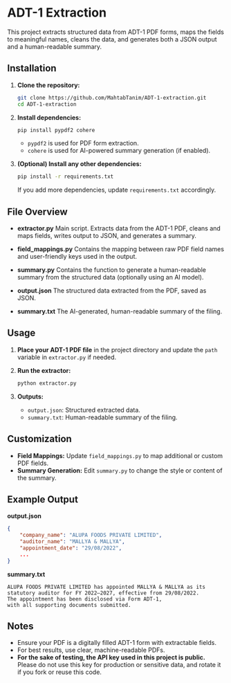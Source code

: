 # ADT-1 Extraction

This project extracts structured data from ADT-1 PDF forms, maps the fields to meaningful names, cleans the data, and generates both a JSON output and a human-readable summary.

## Installation

1. **Clone the repository:**

   ```bash
   git clone https://github.com/MahtabTanim/ADT-1-extraction.git
   cd ADT-1-extraction
   ```

2. **Install dependencies:**

   ```bash
   pip install pypdf2 cohere
   ```

   - `pypdf2` is used for PDF form extraction.
   - `cohere` is used for AI-powered summary generation (if enabled).

3. **(Optional) Install any other dependencies:**

   ```bash
   pip install -r requirements.txt
   ```

   If you add more dependencies, update `requirements.txt` accordingly.

## File Overview

- **extractor.py**
  Main script. Extracts data from the ADT-1 PDF, cleans and maps fields, writes output to JSON, and generates a summary.

- **field_mappings.py**
  Contains the mapping between raw PDF field names and user-friendly keys used in the output.

- **summary.py**
  Contains the function to generate a human-readable summary from the structured data (optionally using an AI model).

- **output.json**
  The structured data extracted from the PDF, saved as JSON.

- **summary.txt**
  The AI-generated, human-readable summary of the filing.

## Usage

1. **Place your ADT-1 PDF file** in the project directory and update the `path` variable in `extractor.py` if needed.

2. **Run the extractor:**

   ```bash
   python extractor.py
   ```

3. **Outputs:**
   - `output.json`: Structured extracted data.
   - `summary.txt`: Human-readable summary of the filing.

## Customization

- **Field Mappings:**
  Update `field_mappings.py` to map additional or custom PDF fields.
- **Summary Generation:**
  Edit `summary.py` to change the style or content of the summary.

## Example Output

**output.json**

```json
{
    "company_name": "ALUPA FOODS PRIVATE LIMITED",
    "auditor_name": "MALLYA & MALLYA",
    "appointment_date": "29/08/2022",
    ...
}
```

**summary.txt**

```
ALUPA FOODS PRIVATE LIMITED has appointed MALLYA & MALLYA as its statutory auditor for FY 2022–2027, effective from 29/08/2022.
The appointment has been disclosed via Form ADT-1,
with all supporting documents submitted.
```

## Notes

- Ensure your PDF is a digitally filled ADT-1 form with extractable fields.
- For best results, use clear, machine-readable PDFs.
- **For the sake of testing, the API key used in this project is public.**
  Please do not use this key for production or sensitive data, and rotate it if you fork or reuse this code.
